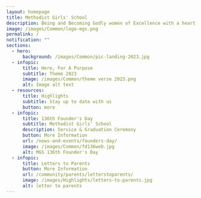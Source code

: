 ```yaml
---
layout: homepage
title: Methodist Girls' School
description: Being and Becoming Godly women of Excellence with a heart of Love
image: /images/Common/logo-mgs.png
permalink: /
notification: ""
sections:
  - hero:
      background: /images/Common/pic-landing-2023.jpg
  - infopic:
      title: Here, For A Purpose
      subtitle: Theme 2023
      image: /images/Common/theme verse 2023.png
      alt: Image alt text
  - resources:
      title: Highlights
      subtitle: Stay up to date with us
      button: more
  - infopic:
      title: 136th Founder's Day
      subtitle: Methodist Girls' School
      description: Service & Graduation Ceremony
      button: More Information
      url: /news-and-events/founders-day/
      image: /images/Common/fd136web.jpg
      alt: MGS 136th Founder's Day
  - infopic:
      title: Letters to Parents
      button: More Information
      url: /community/parents/letterstoparents/
      image: /images/Highlights/letters-to-parents.jpg
      alt: letter to parents
---
```

